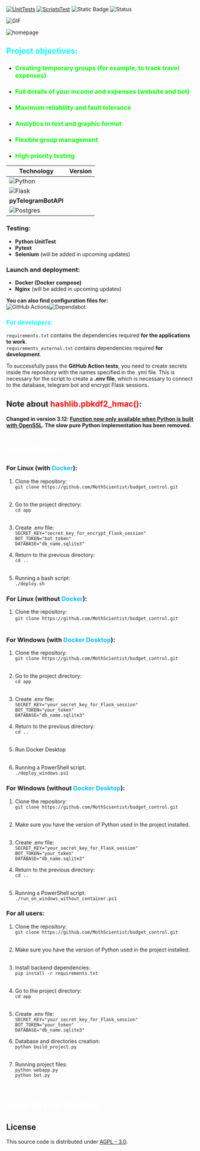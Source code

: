 [![UnitTests](https://github.com/MothScientist/BudgetGraph/actions/workflows/unit_tests.yml/badge.svg?branch=master)](https://github.com/MothScientist/BudgetGraph/actions/workflows/unit_tests.yml)
[![ScriptsTest](https://github.com/MothScientist/BudgetGraph/actions/workflows/scripts_tests.yml/badge.svg?branch=master)](https://github.com/MothScientist/BudgetGraph/actions/workflows/scripts_tests.yml)
![Static Badge](https://img.shields.io/badge/python-3.12-blue)
![Status](https://img.shields.io/github/v/release/MothScientist/BudgetControl?label=Unstable&color=yellow)


![GIF](presentation/budget_donuts.gif)

<image src="presentation/homepage.png" alt="homepage">

## <font color="cyan">Project objectives:</font>
- ### <font color="lime">Creating temporary groups (for example, to track travel expenses)</font>
- ### <font color="lime">Full details of your income and expenses (website and bot)</font>
- ### <font color="lime">Maximum reliability and fault tolerance</font>
- ### <font color="lime">Analytics in text and graphic format</font>
- ### <font color="lime">Flexible group management</font>
- ### <font color="lime">High priority testing</font>


| Technology                                                                                                             | Version                                            |
|------------------------------------------------------------------------------------------------------------------------|----------------------------------------------------|
| ![Python](https://img.shields.io/badge/python-3670A0?style=for-the-badge&logo=python&logoColor=ffdd54)                 | <center><font color="white">3.12.2</font></center> |
| ![Flask](https://img.shields.io/badge/flask-%23000.svg?style=for-the-badge&logo=flask&logoColor=white)                 | <center><font color="white">3.0.2</font></center>  |
| **pyTelegramBotAPI**                                                                                                   | <center><font color="white">4.16.1</font></center> |
| ![Postgres](https://img.shields.io/badge/postgres-%23316192.svg?style=for-the-badge&logo=postgresql&logoColor=white)   | <center><font color="white">16.2</font></center>   |

### Testing:
- __Python UnitTest__
- __Pytest__
- __Selenium__ (will be added in upcoming updates)

### Launch and deployment:
- __Docker (Docker compose)__
- __Nginx__ (will be added in upcoming updates)

__You can also find configuration files for:__</br>
![GitHub Actions](https://img.shields.io/badge/github%20actions-%232671E5.svg?style=for-the-badge&logo=githubactions&logoColor=white)![Dependabot](https://img.shields.io/badge/dependabot-025E8C?style=for-the-badge&logo=dependabot&logoColor=white)

### <font color="aqua">For developers:</font></br>
`requirements.txt` contains the dependencies required __for the applications to work__.</br>
`requirements_external.txt` contains dependencies required __for development__.

To successfully pass the __GitHub Action tests__, you need to create secrets inside the repository with the names specified in the .yml file. This is necessary for the script to create a __.env file__, which is necessary to connect to the database, telegram bot and encrypt Flask sessions.

## Note about <font color="red">hashlib.pbkdf2_hmac()</font>: 
#### Changed in version 3.12: <u>Function now only available when Python is built with OpenSSL</u>. The slow pure Python implementation has been removed.

# <font color="white">Installation:</font>
### For Linux (with <font color="DeepSkyBlue">Docker</font>):
1. Clone the repository:</br>
```git clone https://github.com/MothScientist/budget_control.git``` </br></br>

2. Go to the project directory:</br>
```cd app``` </br></br>

3. Create .env file: </br>
```SECRET_KEY="secret_key_for_encrypt_Flask_session"```</br>
```BOT_TOKEN="bot_token"```</br>
```DATABASE="db_name.sqlite3"```</br>

4. Return to the previous directory:</br>
```cd ..``` </br></br>

5. Running a bash script: </br> 
```./deploy.sh``` </br>

### For Linux (without <font color="DeepSkyBlue">Docker</font>):
1. Clone the repository: </br>
```git clone https://github.com/MothScientist/budget_control.git``` </br></br>

### For Windows (with <font color="DeepSkyBlue">Docker Desktop</font>):
1. Clone the repository: </br>
```git clone https://github.com/MothScientist/budget_control.git``` </br></br>

2. Go to the project directory:</br>
```cd app``` </br></br>

3. Create .env file: </br>
```SECRET_KEY="your_secret_key_for_Flask_session"```</br>
```BOT_TOKEN="your_token"```</br>
```DATABASE="db_name.sqlite3"```</br>

4. Return to the previous directory:</br>
```cd ..```</br></br>

5. Run Docker Desktop</br></br>

6. Running a PowerShell script: </br> 
```./deploy_windows.ps1``` </br>

### For Windows (without <font color="DeepSkyBlue">Docker Desktop</font>):
1. Clone the repository: </br>
```git clone https://github.com/MothScientist/budget_control.git``` </br></br>

2. Make sure you have the version of Python used in the project installed. </br></br>

3. Create .env file: </br>
```SECRET_KEY="your_secret_key_for_Flask_session"```</br>
```BOT_TOKEN="your_token"```</br>
```DATABASE="db_name.sqlite3"```</br>

4. Return to the previous directory:</br>
```cd ..``` </br></br>

5. Running a PowerShell script: </br> 
```./run_on_windows_without_container.ps1``` </br>

### For all users:
1. Clone the repository: </br>
```git clone https://github.com/MothScientist/budget_control.git``` </br></br>

2. Make sure you have the version of Python used in the project installed. </br></br>

3. Install backend dependencies: </br> 
```pip install -r requirements.txt``` </br></br>

4. Go to the project directory:</br>
```cd app``` </br></br>

5. Create .env file: </br>
```SECRET_KEY="your_secret_key_for_Flask_session"```</br>
```BOT_TOKEN="your_token"```</br>
```DATABASE="db_name.sqlite3"```</br>

6. Database and directories creation: </br> 
```python build_project.py``` </br></br>

7. Running project files: </br>
```python webapp.py``` </br>
```python bot.py``` </br></br>

# <font color="white">How to run testing:</font>

## License
This source code is distributed under [AGPL - 3.0](https://www.gnu.org/licenses/agpl-3.0.en.html).
